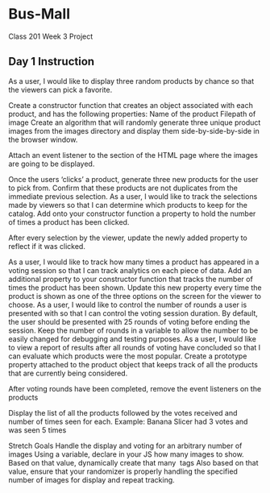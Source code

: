 # Bus-Mall
Class 201 Week 3 Project
## Day 1 Instruction
As a user, I would like to display three random products by chance so that the viewers can pick a favorite.

Create a constructor function that creates an object associated with each product, and has the following properties:
Name of the product
Filepath of image
Create an algorithm that will randomly generate three unique product images from the images directory and display them side-by-side-by-side in the browser window.

Attach an event listener to the section of the HTML page where the images are going to be displayed.

Once the users ‘clicks’ a product, generate three new products for the user to pick from. Confirm that these products are not duplicates from the immediate previous selection.
As a user, I would like to track the selections made by viewers so that I can determine which products to keep for the catalog.
Add onto your constructor function a property to hold the number of times a product has been clicked.

After every selection by the viewer, update the newly added property to reflect if it was clicked.

As a user, I would like to track how many times a product has appeared in a voting session so that I can track analytics on each piece of data.
Add an additional property to your constructor function that tracks the number of times the product has been shown.
Update this new property every time the product is shown as one of the three options on the screen for the viewer to choose.
As a user, I would like to control the number of rounds a user is presented with so that I can control the voting session duration.
By default, the user should be presented with 25 rounds of voting before ending the session.
Keep the number of rounds in a variable to allow the number to be easily changed for debugging and testing purposes.
As a user, I would like to view a report of results after all rounds of voting have concluded so that I can evaluate which products were the most popular.
Create a prototype property attached to the product object that keeps track of all the products that are currently being considered.

After voting rounds have been completed, remove the event listeners on the products

Display the list of all the products followed by the votes received and number of times seen for each. Example: Banana Slicer had 3 votes and was seen 5 times

Stretch Goals
Handle the display and voting for an arbitrary number of images
Using a variable, declare in your JS how many images to show.
Based on that value, dynamically create that many <img> tags
Also based on that value, ensure that your randomizer is properly handling the specified number of images for display and repeat tracking.
